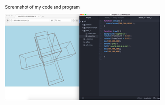 
Scrennshot of my code and program 

![ScreenShot](https://github.com/nannastoerup/MiniX/blob/master/MiniX1/Code%2BModel.jpg) 
